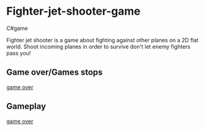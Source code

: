 # Fighter-jet-shooter-game
 C#game

Fighter jet shooter is a game about fighting against other planes on a 2D flat world. Shoot incoming planes in order
to survive don't let enemy fighters pass you!
## Game over/Games stops
[game over](https://github.com/zhamangulova/fighterjetsim/blob/main/image/screenshot1.png)


## Gameplay
[game over](https://github.com/zhamangulova/fighterjetsim/blob/main/image/screenshot2.png)
